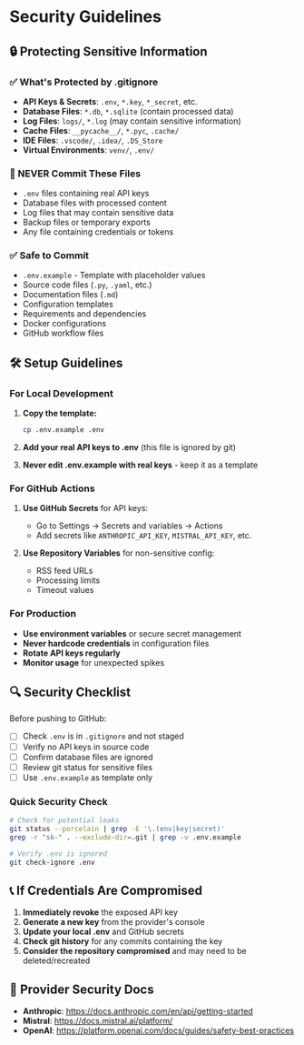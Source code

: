 # Security Guidelines

## 🔒 Protecting Sensitive Information

### ✅ What's Protected by .gitignore

- **API Keys & Secrets**: `.env`, `*.key`, `*_secret`, etc.
- **Database Files**: `*.db`, `*.sqlite` (contain processed data)
- **Log Files**: `logs/`, `*.log` (may contain sensitive information)
- **Cache Files**: `__pycache__/`, `*.pyc`, `.cache/`
- **IDE Files**: `.vscode/`, `.idea/`, `.DS_Store`
- **Virtual Environments**: `venv/`, `.env/`

### 🚨 NEVER Commit These Files

- `.env` files containing real API keys
- Database files with processed content
- Log files that may contain sensitive data
- Backup files or temporary exports
- Any file containing credentials or tokens

### ✅ Safe to Commit

- `.env.example` - Template with placeholder values
- Source code files (`.py`, `.yaml`, etc.)
- Documentation files (`.md`)
- Configuration templates
- Requirements and dependencies
- Docker configurations
- GitHub workflow files

## 🛠️ Setup Guidelines

### For Local Development

1. **Copy the template:**
   ```bash
   cp .env.example .env
   ```

2. **Add your real API keys to .env** (this file is ignored by git)

3. **Never edit .env.example with real keys** - keep it as a template

### For GitHub Actions

1. **Use GitHub Secrets** for API keys:
   - Go to Settings → Secrets and variables → Actions
   - Add secrets like `ANTHROPIC_API_KEY`, `MISTRAL_API_KEY`, etc.

2. **Use Repository Variables** for non-sensitive config:
   - RSS feed URLs
   - Processing limits
   - Timeout values

### For Production

- **Use environment variables** or secure secret management
- **Never hardcode credentials** in configuration files
- **Rotate API keys regularly**
- **Monitor usage** for unexpected spikes

## 🔍 Security Checklist

Before pushing to GitHub:

- [ ] Check `.env` is in `.gitignore` and not staged
- [ ] Verify no API keys in source code
- [ ] Confirm database files are ignored
- [ ] Review git status for sensitive files
- [ ] Use `.env.example` as template only

### Quick Security Check

```bash
# Check for potential leaks
git status --porcelain | grep -E '\.(env|key|secret)'
grep -r "sk-" . --exclude-dir=.git | grep -v .env.example

# Verify .env is ignored
git check-ignore .env
```

## 📞 If Credentials Are Compromised

1. **Immediately revoke** the exposed API key
2. **Generate a new key** from the provider's console
3. **Update your local .env** and GitHub secrets
4. **Check git history** for any commits containing the key
5. **Consider the repository compromised** and may need to be deleted/recreated

## 🔗 Provider Security Docs

- **Anthropic**: https://docs.anthropic.com/en/api/getting-started
- **Mistral**: https://docs.mistral.ai/platform/
- **OpenAI**: https://platform.openai.com/docs/guides/safety-best-practices
